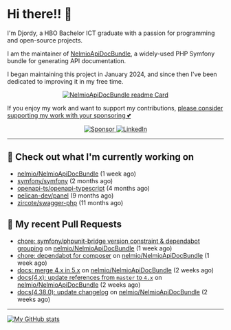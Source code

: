 # Hi there!! 👋



I'm Djordy, a HBO Bachelor ICT graduate with a passion for programming and open-source projects.


I am the maintainer of [NelmioApiDocBundle](https://github.com/nelmio/NelmioApiDocBundle), a widely-used PHP Symfony bundle for generating API documentation.

I began maintaining this project in January 2024, and since then I've been dedicated to improving it in my free time.

<p align='center'>
    <a href="https://github.com/nelmio/NelmioApiDocBundle">
        <img alt="NelmioApiDocBundle readme Card" src="https://github-readme-stats.vercel.app/api/pin/?username=nelmio&repo=NelmioApiDocBundle&theme=holi&bg_color=00000000" />
    </a>
</p>


If you enjoy my work and want to support my contributions, [please consider supporting my work with your sponsoring 💕](https://github.com/sponsors/DjordyKoert)

<p align='center'>
    <a href="https://github.com/sponsors/DjordyKoert">
        <img alt="Sponsor" src="https://img.shields.io/badge/sponsor-30363D?style=for-the-badge&logo=GitHub-Sponsors&logoColor=#white" />
    </a>
    <a href="https://nl.linkedin.com/in/djordy-koert-0648881a2">
        <img alt="LinkedIn" src="https://img.shields.io/badge/LinkedIn-0077B5?style=for-the-badge&logo=LinkedIn" />
    </a>
</p>

---

## 🔭 Check out what I'm currently working on

- [nelmio/NelmioApiDocBundle](https://github.com/nelmio/NelmioApiDocBundle) (1 week ago)
- [symfony/symfony](https://github.com/symfony/symfony) (2 months ago)
- [openapi-ts/openapi-typescript](https://github.com/openapi-ts/openapi-typescript) (4 months ago)
- [pelican-dev/panel](https://github.com/pelican-dev/panel) (9 months ago)
- [zircote/swagger-php](https://github.com/zircote/swagger-php) (11 months ago)

## 🔨 My recent Pull Requests

- [chore: symfony/phpunit-bridge version constraint &amp; dependabot grouping](https://github.com/nelmio/NelmioApiDocBundle/pull/2460) on [nelmio/NelmioApiDocBundle](https://github.com/nelmio/NelmioApiDocBundle) (1 week ago)
- [chore: dependabot for composer](https://github.com/nelmio/NelmioApiDocBundle/pull/2457) on [nelmio/NelmioApiDocBundle](https://github.com/nelmio/NelmioApiDocBundle) (1 week ago)
- [docs: merge 4.x in 5.x](https://github.com/nelmio/NelmioApiDocBundle/pull/2454) on [nelmio/NelmioApiDocBundle](https://github.com/nelmio/NelmioApiDocBundle) (2 weeks ago)
- [docs(4.x): update references from `master` to `4.x`](https://github.com/nelmio/NelmioApiDocBundle/pull/2453) on [nelmio/NelmioApiDocBundle](https://github.com/nelmio/NelmioApiDocBundle) (2 weeks ago)
- [docs(4.38.0): update changelog](https://github.com/nelmio/NelmioApiDocBundle/pull/2452) on [nelmio/NelmioApiDocBundle](https://github.com/nelmio/NelmioApiDocBundle) (2 weeks ago)

---

[![My GitHub stats](https://github-readme-stats.vercel.app/api?username=DjordyKoert&theme=holi&bg_color=00000000)](https://github.com/anuraghazra/github-readme-stats)

